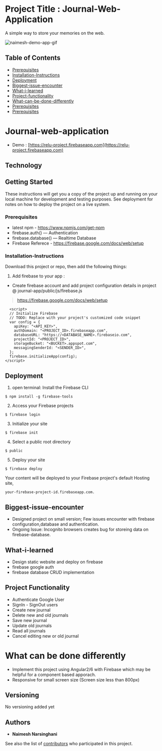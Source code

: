 # Project Title : Journal-Web-Application
A simple way to store your memories on the web. 

![naimesh-demo-app-gif](https://user-images.githubusercontent.com/15827348/46746751-b8e82500-cc7d-11e8-853a-b426037f9210.gif)

## Table of Contents

- [Prerequisites](#prerequisites)
- [Installation-Instructions](#installation-instructions)
- [Deployment](#deployment)
- [Biggest-issue-encounter](#biggest-issue-encounter)
- [What-i-learned](#what-i-learned)
- [Project-functionality](#project-functionality)
- [What-can-be-done-differently](#What-can-be-done-differently)
- [Prerequisites](#prerequisites)
- [Prerequisites](#prerequisites)


# Journal-web-application

- Demo : [https://relu-project.firebaseapp.com](https://relu-project.firebaseapp.com)

## Technology 


## Getting Started

These instructions will get you a copy of the project up and running on your local machine for development and testing purposes. See deployment for notes on how to deploy the project on a live system.

### Prerequisites

* latest npm  - https://www.npmjs.com/get-npm <br>
* firebase.auth() — Authentication
* firebase.database() — Realtime Database
* Firebase Referece - https://firebase.google.com/docs/web/setup <br>


### Installation-Instructions 


Download this project or repo, then add the following things:  

1) Add firebase to your app :  

*   Create firebase account and add project configuration details in project @ journal-app/public/js/firebase.js 
>   https://firebase.google.com/docs/web/setup

```
  <script>
  // Initialize Firebase
  // TODO: Replace with your project's customized code snippet
  var config = {
    apiKey: "<API_KEY>",
    authDomain: "<PROJECT_ID>.firebaseapp.com",
    databaseURL: "https://<DATABASE_NAME>.firebaseio.com",
    projectId: "<PROJECT_ID>",
    storageBucket: "<BUCKET>.appspot.com",
    messagingSenderId: "<SENDER_ID>",
  };
  firebase.initializeApp(config);
</script>
```


## Deployment

1. open terminal: Install the Firebase CLI

```
$ npm install -g firebase-tools

```
2. Access your Firebase projects

```
$ firebase login

```
3. Initialize your site

```
$ firebase init

```
4. Select a public root directory

```
$ public 

```
5. Deploy your site

```
$ firebase deploy

```
Your content will be deployed to your Firebase project's default Hosting site, 

```
your-firebase-project-id.firebaseapp.com.
```

## Biggest-issue-encounter 

* Designed project on small version; Few issues encounter with firebase configuration,database and authentication.
* Ongoing Issue: Incognito browsers creates bug for storeing data on firebase-database.

## What-i-learned 
* Design static website and deploy on firebase 
* firebase google auth 
* firebase database CRUD implementation

## Project Functionality 

* Authenticate Google User
* SignIn - SignOut users
* Create new journal
* Delete new and old journals
* Save new journal
* Update old journals
* Read all journals
* Cancel editing new or old journal

# What can be done differently

* Implement this project using Angular2/6 with Firebase which may be helpful for a component based apporach. 
* Responsive for small screen size (Screen size less than 800px)

## Versioning
No versioning added yet

## Authors

* **Naimesh Narsinghani**

See also the list of [contributors](https://github.com/your/project/contributors) who participated in this project.


